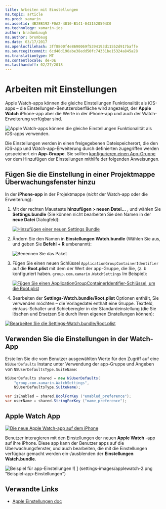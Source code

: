 ```yaml
---
title: Arbeiten mit Einstellungen
ms.topic: article
ms.prod: xamarin
ms.assetid: 4B2EB192-F0A2-4010-B141-0431520594C0
ms.technology: xamarin-ios
author: bradumbaugh
ms.author: brumbaug
ms.date: 03/17/2017
ms.openlocfilehash: 3ff8800f4e8690069f5394193d11552d917baffe
ms.sourcegitcommit: 6cd40d190abe38edd50fc74331be15324a845a28
ms.translationtype: MT
ms.contentlocale: de-DE
ms.lasthandoff: 02/27/2018
---
```

# <a name="working-with-settings"></a>Arbeiten mit Einstellungen

Apple Watch-apps können die gleiche Einstellungen Funktionalität als iOS-apps – die Einstellungen-Benutzeroberfläche wird angezeigt, der **Apple Watch** iPhone-app aber die Werte in der iPhone-app und auch der Watch-Erweiterung verfügbar sind.

![](settings-images/intro.png "Apple Watch-apps können die gleiche Einstellungen Funktionalität als iOS-apps verwenden.")

Die Einstellungen werden in einen freigegebenen Dateispeicherort, die den iOS-app und Watch-app-Erweiterung durch definierten zugegriffen werden gespeichert ein **App-Gruppe**. Sie sollten [konfigurieren einen App-Gruppe](~/ios/watchos/app-fundamentals/app-groups.md) vor dem Hinzufügen der Einstellungen mithilfe der folgenden Anweisungen.

## <a name="add-settings-in-a-watch-solution"></a>Fügen Sie die Einstellung in einer Projektmappe Überwachungsfenster hinzu

In der **iPhone-app** in der Projektmappe (*nicht* der Watch-app oder die Erweiterung):

1. Mit der rechten Maustaste **hinzufügen > neuen Datei...**  , und wählen Sie **Settings.bundle** (Sie können nicht bearbeiten Sie den Namen in der **neue Datei** Dialogfeld):

   [ ![](settings-images/settings-add-sml.png "Hinzufügen einer neuen Settings Bundle")](settings-images/settings-add.png)

2. Ändern Sie den Namen in **Einstellungen Watch.bundle** (Wählen Sie aus, und geben Sie **Befehl + R** umbenannt):

   ![](settings-images/settings-rename.png "Benennen Sie das Paket")

3. Fügen Sie einen neuen Schlüssel `ApplicationGroupContainerIdentifier` auf die **Root.plist** mit dem der Wert der app-Gruppe, die Sie, (z. b konfiguriert haben. `group.com.xamarin.WatchSettings` Im Beispiel):

   [ ![](settings-images/settings-appgroup-sml.png "Fügen Sie einen ApplicationGroupContainerIdentifier-Schlüssel, um die Root.plist")](settings-images/settings-appgroup.png)

4. Bearbeiten der **Settings-Watch.bundle/Root.plist** Optionen enthält, Sie verwenden möchten – die Vorlagedatei enthält eine Gruppe.
  Textfeld, ein/aus-Schalter und Schieberegler in der Standardeinstellung (die Sie löschen und Ersetzen Sie durch Ihren eigenen Einstellungen können):

  [ ![](settings-images/rootplist-sml.png "Bearbeiten Sie die Settings-Watch.bundle/Root.plist")](settings-images/rootplist.png)


## <a name="use-settings-in-the-watch-app"></a>Verwenden Sie die Einstellungen in der Watch-App

Erstellen Sie die vom Benutzer ausgewählten Werte für den Zugriff auf eine `NSUserDefaults` Instanz unter Verwendung der app-Gruppe und Angeben von `NSUserDefaultsType.SuiteName`:

```csharp
NSUserDefaults shared = new NSUserDefaults(
    "group.com.xamarin.WatchSettings",
    NSUserDefaultsType.SuiteName);

var isEnabled = shared.BoolForKey ("enabled_preference");
var userName = shared.StringForKey ("name_preference");
```

## <a name="apple-watch-app"></a>Apple Watch App

[ ![](settings-images/settings-app-sml.png "Die neue Apple Watch-app auf dem iPhone")](settings-images/settings-app.png)

Benutzer interagieren mit den Einstellungen der neuen **Apple Watch** -app auf ihre iPhone. Diese app kann der Benutzer apps auf die Überwachungsfenster, und auch bearbeiten, die mit die Einstellungen verfügbar gemacht werden ein-/ausblenden der **Einstellungen Watch.bundle**.

![](settings-images/applewatch-1.png "Beispiel für app-Einstellungen") ![ ] (settings-images/applewatch-2.png "Beispiel-app-Einstellungen")



## <a name="related-links"></a>Verwandte Links

- [Apple Einstellungen doc](https://developer.apple.com/library/prerelease/ios/documentation/General/Conceptual/WatchKitProgrammingGuide/Settings.html#//apple_ref/doc/uid/TP40014969-CH22-SW1)
